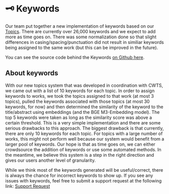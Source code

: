 # 🗝️ Keywords

Our team put together a new implementation of keywords based on our [Topics](./topics.md). There are currently over 26,000 keywords and we expect to add more as time goes on. There was some normalization done so that slight differences in casing/spacing/punctuation did not result in similiar keywords being assigned to the same work (but this can be improved in the future).

You can see the source code behind the Keywords [on Github here](https://github.com/ourresearch/openalex-keywords/tree/main/v2).

## About keywords

With our new topics system that was developed in coordination with CWTS, we came out with a list of 10 keywords for each topic. In order to assign keywords to works, we took the topics assigned to that work (at most 3 topics), pulled the keywords associated with those topics (at most 30 keywords, for now) and then determined the similarity of the keyword to the title/abstract using embeddings (and the BGE M3-Embedding model). The top 5 keywords were taken as long as the similarity score was above a certain threshold. This is a very simple implementation and there are some serious drawbacks to this approach. The biggest drawback is that currently, there are only 10 keywords for each topic. For topics with a large number of works, this might not perform well because our system would benefit from a larger pool of keywords. Our hope is that as time goes on, we can either crowdsource the addition of keywords or use some automated methods. In the meantime, we believe this system is a step in the right direction and gives our users another level of granularity.

While we think most of the keywords generated will be useful/correct, there is always the chance for incorrect keywords to show up. If you see any issues with keywords, feel free to submit a support request at the following link: [Support Request](https://openalex.org/help)
